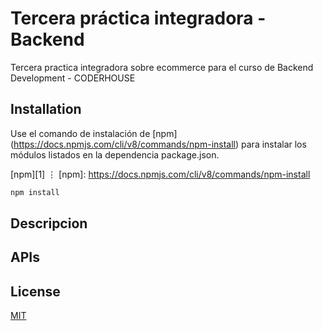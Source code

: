 # Tercera práctica integradora - Backend

Tercera practica integradora sobre ecommerce para el curso de Backend Development - CODERHOUSE

## Installation

Use el comando de instalación de [npm] (https://docs.npmjs.com/cli/v8/commands/npm-install) para instalar los módulos listados en la dependencia package.json. 

[npm][1]
⋮
[npm]: https://docs.npmjs.com/cli/v8/commands/npm-install

```bash
npm install
```

## Descripcion

## APIs

## License

[MIT](https://choosealicense.com/licenses/mit/)
